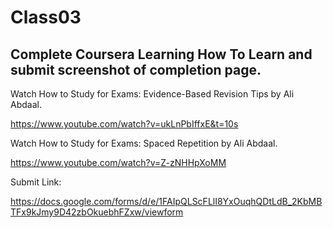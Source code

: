# Class03

## Complete Coursera Learning How To Learn and submit screenshot of completion page.

Watch How to Study for Exams: Evidence-Based Revision Tips by Ali Abdaal.

https://www.youtube.com/watch?v=ukLnPbIffxE&t=10s

Watch How to Study for Exams: Spaced Repetition by Ali Abdaal.

https://www.youtube.com/watch?v=Z-zNHHpXoMM

Submit Link: 

<a href="https://docs.google.com/forms/d/e/1FAIpQLScFLlI8YxOuqhQDtLdB_2KbMBTFx9kJmy9D42zbOkuebhFZxw/viewform" target="_blank">https://docs.google.com/forms/d/e/1FAIpQLScFLlI8YxOuqhQDtLdB_2KbMBTFx9kJmy9D42zbOkuebhFZxw/viewform</a>
